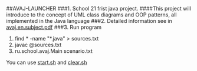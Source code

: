 ##AVAJ-LAUNCHER
###1. School 21 frist java project. 
####This project will introduce to the concept of UML class diagrams and OOP patterns, all implemented in the Java language
###2. Detailed information see in [avaj.en.subject.pdf](files/avaj.en.subject.pdf)
###3. Run program
1) find * -name "*.java" > sources.txt
2) javac @sources.txt
3) ru.school.avaj.Main scenario.txt 

You can use [start.sh](src/start.sh) and [clear.sh](src/clear.sh)